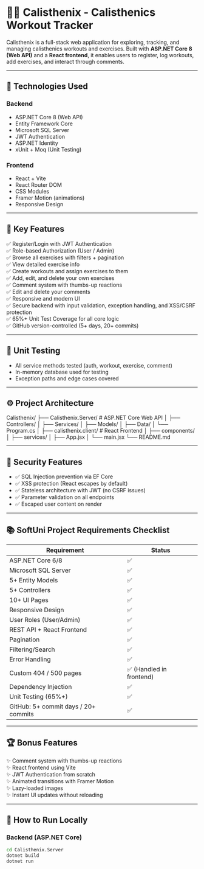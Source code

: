 # 🏋️‍♂️ Calisthenix - Calisthenics Workout Tracker

Calisthenix is a full-stack web application for exploring, tracking, and managing calisthenics workouts and exercises.
Built with **ASP.NET Core 8 (Web API)** and a **React frontend**, it enables users to register, log workouts, add exercises, and interact through comments.

---

## 🚀 Technologies Used

### Backend
- ASP.NET Core 8 (Web API)
- Entity Framework Core
- Microsoft SQL Server
- JWT Authentication
- ASP.NET Identity
- xUnit + Moq (Unit Testing)

### Frontend
- React + Vite
- React Router DOM
- CSS Modules
- Framer Motion (animations)
- Responsive Design

---

## 🧠 Key Features

✅ Register/Login with JWT Authentication  
✅ Role-based Authorization (User / Admin)  
✅ Browse all exercises with filters + pagination  
✅ View detailed exercise info  
✅ Create workouts and assign exercises to them  
✅ Add, edit, and delete your own exercises  
✅ Comment system with thumbs-up reactions  
✅ Edit and delete your comments  
✅ Responsive and modern UI  
✅ Secure backend with input validation, exception handling, and XSS/CSRF protection  
✅ 65%+ Unit Test Coverage for all core logic  
✅ GitHub version-controlled (5+ days, 20+ commits)

---

## 🧪 Unit Testing

- All service methods tested (auth, workout, exercise, comment)
- In-memory database used for testing
- Exception paths and edge cases covered

---

## ⚙️ Project Architecture

Calisthenix/
├── Calisthenix.Server/ # ASP.NET Core Web API
│ ├── Controllers/
│ ├── Services/
│ ├── Models/
│ ├── Data/
│ └── Program.cs
│
├── calisthenix.client/ # React Frontend
│ ├── components/
│ ├── services/
│ ├── App.jsx
│ └── main.jsx
└── README.md

---

## 🔐 Security Features

- ✅ SQL Injection prevention via EF Core
- ✅ XSS protection (React escapes by default)
- ✅ Stateless architecture with JWT (no CSRF issues)
- ✅ Parameter validation on all endpoints
- ✅ Escaped user content on render

---

## 📚 SoftUni Project Requirements Checklist

| Requirement | Status |
|-------------|--------|
| ASP.NET Core 6/8 | ✅ |
| Microsoft SQL Server | ✅ |
| 5+ Entity Models | ✅ |
| 5+ Controllers | ✅ |
| 10+ UI Pages | ✅ |
| Responsive Design | ✅ |
| User Roles (User/Admin) | ✅ |
| REST API + React Frontend | ✅ |
| Pagination | ✅ |
| Filtering/Search | ✅ |
| Error Handling | ✅ |
| Custom 404 / 500 pages | ✅ (Handled in frontend) |
| Dependency Injection | ✅ |
| Unit Testing (65%+) | ✅ |
| GitHub: 5+ commit days / 20+ commits | ✅ |

---

## 🏆 Bonus Features

✨ Comment system with thumbs-up reactions  
✨ React frontend using Vite  
✨ JWT Authentication from scratch  
✨ Animated transitions with Framer Motion  
✨ Lazy-loaded images  
✨ Instant UI updates without reloading  

---

## 🧪 How to Run Locally

### Backend (ASP.NET Core)
```bash
cd Calisthenix.Server
dotnet build
dotnet run
